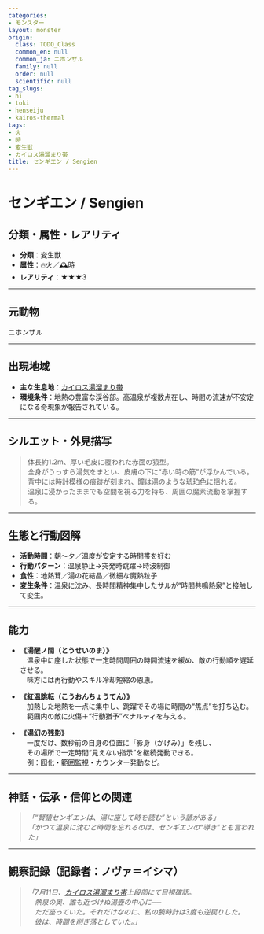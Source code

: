 ```yaml
---
categories:
- モンスター
layout: monster
origin:
  class: TODO_Class
  common_en: null
  common_ja: ニホンザル
  family: null
  order: null
  scientific: null
tag_slugs:
- hi
- toki
- henseiju
- kairos-thermal
tags:
- 火
- 時
- 変生獣
- カイロス湯溜まり帯
title: センギエン / Sengien
---
```


# センギエン / Sengien

## 分類・属性・レアリティ

* **分類**：変生獣  
* **属性**：🔥火／🕰時  
* **レアリティ**：★★★3

---

## 元動物

ニホンザル

---

## 出現地域

* **主な生息地**：[カイロス湯溜まり帯](../place/kairos_thermal.md)  
* **環境条件**：地熱の豊富な渓谷部。高温泉が複数点在し、時間の流速が不安定になる奇現象が報告されている。

---

## シルエット・外見描写

> 体長約1.2m、厚い毛皮に覆われた赤面の猿型。  
> 全身がうっすら湯気をまとい、皮膚の下に“赤い時の筋”が浮かんでいる。  
> 背中には時計模様の痕跡が刻まれ、瞳は湯のような琥珀色に揺れる。  
> 温泉に浸かったままでも空間を視る力を持ち、周囲の魔素流動を掌握する。

---

## 生態と行動図解

* **活動時間**：朝～夕／温度が安定する時間帯を好む  
* **行動パターン**：温泉静止→突発時跳躍→時波制御  
* **食性**：地熱茸／湯の花結晶／微細な魔熱粒子  
* **変生条件**：温泉に沈み、長時間精神集中したサルが“時間共鳴熱泉”と接触して変生。

---

## 能力

* **《湯醒ノ間（とうせいのま）》**  
　温泉中に座した状態で一定時間周囲の時間流速を緩め、敵の行動順を遅延させる。  
　味方には再行動やスキル冷却短縮の恩恵。

* **《紅温跳転（こうおんちょうてん）》**  
　加熱した地熱を一点に集中し、跳躍でその場に時間の“焦点”を打ち込む。  
　範囲内の敵に火傷＋“行動猶予”ペナルティを与える。

* **《湯幻の残影》**  
　一度だけ、数秒前の自身の位置に「影身（かげみ）」を残し、  
　その場所で一定時間“見えない指示”を継続発動できる。  
　例：囮化・範囲監視・カウンター発動など。

---

## 神話・伝承・信仰との関連

> *「“賢猿センギエンは、湯に座して時を読む”という諺がある」*  
> *「かつて温泉に沈むと時間を忘れるのは、センギエンの“導き”とも言われた」*

---

## 観察記録（記録者：ノヴァ＝イシマ）

> *「7月11日、[カイロス湯溜まり帯](../place/kairos_thermal.md)上段部にて目視確認。  
　熱泉の奥、誰も近づけぬ湯壺の中心に──  
　ただ座っていた。それだけなのに、私の腕時計は3度も逆戻りした。  
　彼は、時間を削ぎ落としていた。」*
